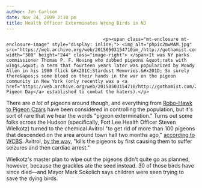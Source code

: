 ```yaml
---
author: Jen Carlson
date: Nov 24, 2009 2:10 pm
title: Health Officer Exterminates Wrong Birds in NJ
---
```


	
										<p><span class="mt-enclosure mt-enclosure-image" style="display: inline;"> <img alt="phpic2mwMAM.jpg" src="https://web.archive.org/web/20150503154710im_/http://gothamist.com/attachments/arts_jen/phpic2mwMAM.jpg" width="300" height="244" class="image-right"> </span>It was NY parks commissioner Thomas P. F. Hoving who dubbed pigeons &quot;rats with wings,&quot; a term that fourteen years later was popularized by Woody Allen in his 1980 flick &#x201C;Stardust Memories.&#x201D; So surely there&apos;s some blood on their hands in the war on the pigeon community in New York (only recently was a <a href="https://web.archive.org/web/20150503154710/http://gothamist.com/2008/06/13/pigeon_day.php">National Pigeon Day</a> established to combat the haters).</p>

<p>There are <em>a lot</em> of pigeons around though, and everything from <a href="https://web.archive.org/web/20150503154710/http://gothamist.com/2008/05/16/robotic_hawk.php">Robo-Hawk to Pigeon Czars</a> have been considered in controlling the population, but it&apos;s sort of rare that we hear the words &quot;pigeon extermination.&quot; Turns out some folks across the Hudson (specifically, Fort Lee Health Officer Steven Wielkotz) turned to the chemical Avitrol &quot;to get rid of more than 100 pigeons that descended on the area around town hall two months ago,&quot; <a href="https://web.archive.org/web/20150503154710/http://www.wcbs880.com/pages/5746667.php">according to WCBS</a>. Avitrol, <a href="https://web.archive.org/web/20150503154710/http://pigeonpolitics.blogspot.com/2008/04/pest-control-industry-misrepresents.html">by the way</a>, &quot;kills the pigeons by first causing them to suffer seizures and then cardiac arrest.&quot; </p>

<p>Wielkotz&apos;s master plan to wipe out the pigeons didn&apos;t quite go as planned, however, because the grackles ate the seed instead. 30 of those birds have since died&#x2014;and Mayor Mark Sokolich says children were seen trying to save the dying birds.</p>					
										
									
				
